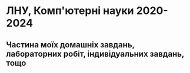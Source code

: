 # ЛНУ, Комп'ютерні науки 2020-2024

## Частина моїх домашніх завдань, лабораторних робіт, індивідуальних завдань, тощо
